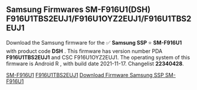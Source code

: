 <h2>Samsung Firmwares SM-F916U1(DSH) F916U1TBS2EUJ1/F916U1OYZ2EUJ1/F916U1TBS2EUJ1</h2>
Download the Samsung firmware for the ✅ <strong>Samsung SSP </strong> ⭐ <strong>SM-F916U1</strong> with product code <strong>DSH</strong> . This firmware has version number PDA <strong>F916U1TBS2EUJ1</strong> and CSC F916U1OYZ2EUJ1. The operating system of this firmware is Android R , with build date 2021-11-17. Changelist <strong>22340428</strong>.


[SM-F916U1](https://samfirm.shop/samsung/model/SM-F916U1)
[F916U1TBS2EUJ1](https://samfirm.shop/samsung/pda/F916U1TBS2EUJ1)
[Download Firmware Samsung SSP SM-F916U1](https://samfirm.shop/samsung/firmware/475825)
